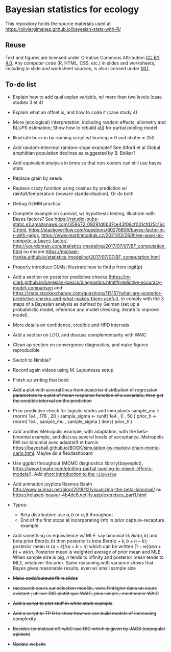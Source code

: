 # Bayesian statistics for ecology

This repository holds the source materials used at https://oliviergimenez.github.io/bayesian-stats-with-R/
 
## Reuse

Text and figures are licensed under Creative Commons Attribution [CC BY 4.0](https://creativecommons.org/licenses/by/4.0/). Any computer code (R, HTML, CSS, etc.) in slides and worksheets, including in slide and worksheet sources, is also licensed under [MIT](https://github.com/oliviergimenez/bayesian-stats-with-R/blob/master/LICENSE.md).

## To-do list

+ Explain how to add qual explan variable, w/ more than two levels (case studies 3 et 4)

+ Explain what an offset is, and how to code it (case study 4)

+ More (ecological) interpretation, including random effects, allometry and BLUPS estimation; Show how to rebuild a[j] for partial pooling model

+ Illustrate burn-in by running script w/ burning = 0 and nb.iter = 250

+ Add random-intercept random-slope example? See Alford et al Global amphibian population declines as suggested by B. Bolker?

+ Add equivalent analysis in brms so that non-coders can still use bayes stats 

+ Replace grain by seeds

+ Replace crazy function using cosinus by prediction w/ rainfall/temperature (beware standardisation); Or do both

+ Debug GLMM practical

+ Complete example on survival, w/ hypothesis testing, illustrate with Bayes factors? See https://rstudio-pubs-static.s3.amazonaws.com/358672_09291d0b37ce43f08cf001cfd25c16c2.html, https://stackoverflow.com/questions/60278806/bayes-factor-in-r-with-jaggs, https://www.martinmodrak.cz/2021/03/28/three-ways-to-compute-a-bayes-factor/, http://yourdomain.com/statistics,/modeling/2017/07/07/BF_computation.html ou encore https://michael-franke.github.io/statistics,/modeling/2017/07/07/BF_computation.html

+ Properly introduce GLMs; Illustrate how to find p from logit(p)

+ Add a section on posterior predictive checks (https://m-clark.github.io/bayesian-basics/diagnostics.html#predictive-accuracy-model-comparison and https://stats.stackexchange.com/questions/115157/what-are-posterior-predictive-checks-and-what-makes-them-useful), to comply with the 3 steps of a Bayesian analysis as defined by Gelman (set up a probabilistic model, inference and model checking; iterate to improve model).

+ More details on confidence, credible and HPD intervals

+ Add a section on LOO, and discuss complementarity with WAIC

+ Clean up section on convergence diagnostics, and make figures reproducible 

+ Switch to Nimble?

+ Record again videos using M. Lajeunesse setup

+ Finish up writing that book

+ ~~Add a plot with several lines from posterior distribution of regression parameters to a plot of mean response function of a covariate; then get the credible interval on the prediction~~ 

+ Prior predictive check for logistic storks and lmm plants
sample_mu <- rnorm( 1e4 , 178 , 20 )
sample_sigma <- runif( 1e4 , 0 , 50 )
prior_h <- rnorm( 1e4 , sample_mu , sample_sigma )
dens( prior_h )

+ Add another Metropolis example, with adaptation, with the beta-binomial example, and discuss several levels of acceptance. Metropolis RW sur binomial avec adaptatif et burnin https://bayesball.github.io/BOOK/simulation-by-markov-chain-monte-carlo.html. Maybe do a flexdashboard

+ Use ggplot throughout (MCMC diagnostics library(bayesplot), https://www.tjmahr.com/plotting-partial-pooling-in-mixed-effects-models/). Add [short introduction to the `Tidyverse`](https://github.com/oliviergimenez/intro_tidyverse)

+ Add animation joyplots Rasmus Baath http://www.sumsar.net/blog/2018/12/visualizing-the-beta-binomial/ ou https://relaxed-beaver-4b4dc8.netlify.app/exercises_part1.html 

+ Typos: 
    + Beta distribution: use $a, b$ or $\alpha, \beta$ throughout
    + End of the first stops at incorporating info in prior capture-recapture example

+ Add something on equivalence w/ MLE: say binomial lik $Bin(n,k)$ and beta prior $Beta(a,b)$ then posterior is beta $Beta(a+k, b+n-k)$; posterior mean is $(a+k)/(a+b+n)$ which can be written $(1-w)(a/a+b) + w k/n$. Posterior mean is weighted average of prior mean and MLE. When sample size is big, $n$ tends to infinity and posterior mean tends to MLE, whatever the prior. Same reasoning with variance shows that Bayes gives reasonable results, even w/ small sample size



+ ~~Make code/outputs fit in slides~~ 

+ ~~raccourcir cours sur sélection modèle, voire l’intégrer dans un cours existant ; utiliser DIC plutôt que WAIC, plus simple ; mentionner WAIC~~
  
+ ~~Add a script to plot stuff in white stork example~~

+ ~~Add a script to TP 9 to show how we can build models of increasing complexity~~

+ ~~Besides (or instead of) wAIC use DIC which is given by JAGS (unpopular opinion)~~

+ ~~Update website~~
